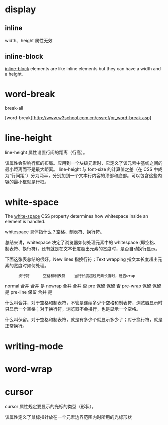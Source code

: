 # display
## inline
width、height 属性无效

## inline-block
[inline-block][3] elements are like inline elements but they can have a width and a height.


# word-break
break-all

[word-break][http://www.w3school.com.cn/cssref/pr_word-break.asp]

# line-height
line-height 属性设置行间的距离（行高）。

该属性会影响行框的布局。应用到一个块级元素时，它定义了该元素中基线之间的最小距离而不是最大距离。
line-height 与 font-size 的计算值之差（在 CSS 中成为“行间距”）分为两半，分别加到一个文本行内容的顶部和底部。可以包含这些内容的最小框就是行框。

# white-space
The [white-space][1] CSS property determines how whitespace inside an element is handled.

whitespace 具体指什么？空格、制表符、换行符。

总结来讲，whitespace 决定了浏览器如何处理元素中的 whitespace (即空格、制表符、换行符)，还有就是在文本长度超出元素的宽度时，是否自动换行显示。

下面这张表总结的很好。New lines 指换行符；Text wrapping 指文本长度超出元素的宽度时如何处理。

          换行符      空格和制表符    当行长度超过元素长度时，是否wrap
normal    合并        合并          是
nowrap    合并        合并          否
pre       保留        保留          否
pre-wrap  保留        保留      是
pre-line  保留        合并      是

什么叫合并，对于空格和制表符，不管是连续多少个空格和制表符，浏览器显示时只显示一个空格；对于换行符，浏览器不会换行，也是显示一个空格。

什么叫保留。对于空格和制表符，就是有多少个就显示多少了；对于换行符，就是正常换行。





# writing-mode




# word-wrap

# cursor
cursor 属性规定要显示的光标的类型（形状）。

该属性定义了鼠标指针放在一个元素边界范围内时所用的光标形状

[1]: https://developer.mozilla.org/en-US/docs/Web/CSS/white-space "white-space"
[2]: http://www.w3school.com.cn/cssref/pr_dim_line-height.asp "CSS line-height 属性"
[3]: https://www.w3schools.com/css/css_inline-block.asp "CSS Layout - inline-block"